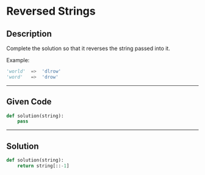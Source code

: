 # Reversed Strings

## Description
Complete the solution so that it reverses the string passed into it. 

Example:
```python
'world'  =>  'dlrow'
'word'   =>  'drow'
```

---

## Given Code

```python
def solution(string):
    pass
```

---

## Solution

```python
def solution(string):
    return string[::-1]
```